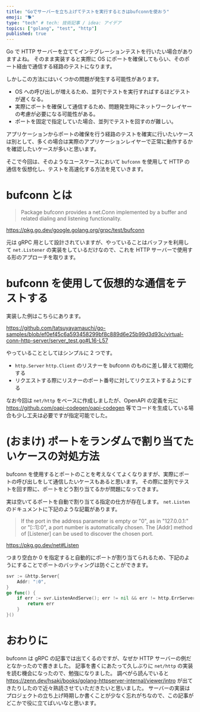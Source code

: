 ```yaml
---
title: "Goでサーバーを立ち上げてテストを実行するときはbufconnを使おう"
emoji: "🐕"
type: "tech" # tech: 技術記事 / idea: アイデア
topics: ["golang", "test", "http"]
published: true
---
```


Go で HTTP サーバーを立ててインテグレーションテストを行いたい場合がありますよね。
そのまま実装すると実際に OS にポートを確保してもらい、そのポート経由で通信する経路のテストになります。

しかしこの方法にはいくつかの問題が発生する可能性があります。

- OS への呼び出しが増えるため、並列でテストを実行すればするほどテストが遅くなる。
- 実際にポートを確保して通信するため、問題発生時にネットワークレイヤーの考慮が必要になる可能性がある。
- ポートを固定で指定していた場合、並列でテストを回すのが難しい。

アプリケーションからポートの確保を行う経路のテストを確実に行いたいケースは別として、多くの場合は実際のアプリケーションレイヤーで正常に動作するかを確認したいケースが多いと思います。

そこで今回は、そのようなユースケースにおいて `bufconn` を使用して HTTP の通信を仮想化し、テストを高速化する方法を見ていきます。

# bufconn とは

> Package bufconn provides a net.Conn implemented by a buffer and related dialing and listening functionality.

https://pkg.go.dev/google.golang.org/grpc/test/bufconn

元は gRPC 用として設計されていますが、やっていることはバッファを利用して `net.Listener` の実装をしているだけなので、これを HTTP サーバーで使用する形のアプローチを取ります。

# bufconn を使用して仮想的な通信をテストする

実装した例はこちらにあります。

https://github.com/tatsuyayamauchi/go-samples/blob/ef0ef45c6a593458299bf8c889d6e25b99d3d93c/virtual-conn-http-server/server_test.go#L16-L57

やっていることとしてはシンプルに 2 つです。

- `http.Server` `http.Client` のリスナーを bufconn のものに差し替えて初期化する
- リクエストする際にリスナーのポート番号に対してリクエストするようにする

なお今回は `net/http` をベースに作成しましたが、OpenAPI の定義を元に https://github.com/oapi-codegen/oapi-codegen 等でコードを生成している場合も少し工夫は必要ですが指定可能でした。

# (おまけ) ポートをランダムで割り当てたいケースの対処方法

bufconn を使用するとポートのことを考えなくてよくなりますが、実際にポートの呼び出しをして通信したいケースもあると思います。
その際に並列でテストを回す際に、ポートをどう割り当てるかが問題になってきます。

実は空いてるポートを自動で割り当てる指定の仕方が存在します。
`net.Listen` のドキュメントに下記のような記載があります。

> If the port in the address parameter is empty or "0", as in "127.0.0.1:" or "[::1]:0", a port number is automatically chosen. The [Addr] method of [Listener] can be used to discover the chosen port.

https://pkg.go.dev/net#Listen

つまり空白か 0 を指定すると自動的にポートが割り当てられるため、下記のようにすることでポートのバッティングは防ぐことができます。

```go
svr := &http.Server{
    Addr: ":0",
}
go func() {
    if err := svr.ListenAndServe(); err != nil && err != http.ErrServerClosed {
        return err
    }
}()
```

# おわりに

bufconn は gRPC の記事では出てくるのですが、なぜか HTTP サーバーの例だとなかったので書きました。
記事を書くにあたって久しぶりに `net/http` の実装を読む機会になったので、勉強になりました。
調べがら読んでいると https://zenn.dev/hsaki/books/golang-httpserver-internal/viewer/intro が出てきたりしたので近々熟読させていただきたいと思いました。
サーバーの実装はプロジェクトの立ち上げ時期しか書くことが少なく忘れがちなので、この記事がどこかで役に立てばいいなと思います。
